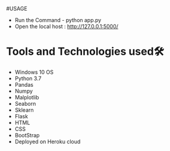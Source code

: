 #USAGE 
- Run the Command - python app.py 
- Open the local host : http://127.0.0.1:5000/
# Tools and Technologies used🛠
- Windows 10 OS 
- Python 3.7
- Pandas
- Numpy
- Malplotlib 
- Seaborn 
- Sklearn
- Flask
- HTML
- CSS
- BootStrap 
- Deployed on Heroku cloud

